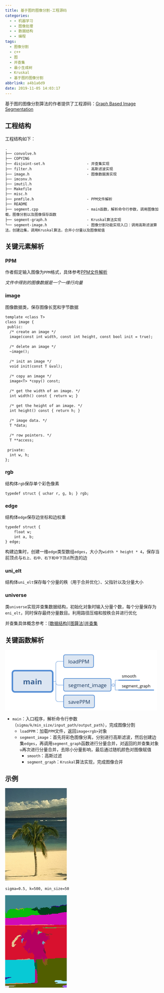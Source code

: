 ```yaml
---
title: 基于图的图像分割-工程源码
categories:
  - - 机器学习
  - - 图像处理
  - - 数据结构
  - - 编程
tags:
  - 图像分割
  - c++
  - 图
  - 并查集
  - 最小生成树
  - Kruskal
  - 基于图的图像分割
abbrlink: a4b1a6d9
date: 2019-11-05 14:03:17
---
```


基于图的图像分割算法的作者提供了工程源码：[Graph Based Image Segmentation](http://cs.brown.edu/people/pfelzens/segment/)

## 工程结构

工程结构如下：

```
.
├── convolve.h
├── COPYING
├── disjoint-set.h                   - 并查集实现
├── filter.h                         - 高斯滤波实现
├── image.h                          - 图像数据类实现
├── imconv.h
├── imutil.h
├── Makefile
├── misc.h
├── pnmfile.h                        - PPM文件解析
├── README
├── segment.cpp                      - main函数，解析命令行参数，调用图像加载，图像分割以及图像保存函数
├── segment-graph.h                  - Kruskal算法实现
└── segment-image.h                  - 图像分割功能实现入口：调用高斯滤波算法，创建边集，调用Kruskal算法，合并小分量以及图像赋值
```

## 关键元素解析

### PPM

作者假定输入图像为`PPM`格式，具体参考[PPM文件解析](https://www.zhujian.tech/posts/6cbcc636.html)

*文件中得到的图像数据是一个一维行向量*

### image

图像数据类，保存图像长宽和字节数据

```
template <class T>
class image {
 public:
  /* create an image */
  image(const int width, const int height, const bool init = true);

  /* delete an image */
  ~image();

  /* init an image */
  void init(const T &val);

  /* copy an image */
  image<T> *copy() const;
  
  /* get the width of an image. */
  int width() const { return w; }
  
  /* get the height of an image. */
  int height() const { return h; }
  
  /* image data. */
  T *data;
  
  /* row pointers. */
  T **access;
  
 private:
  int w, h;
};
```

### rgb

结构体`rgb`保存单个彩色像素

```
typedef struct { uchar r, g, b; } rgb;
```

### edge

结构体`edge`保存边坐标和边权重

```
typedef struct {
    float w;
    int a, b;
} edge;
```

构建边集时，创建一维`edge`类型数组`edges`，大小为`width * height * 4`，保存当前顶点与`右上、右中、右下和中下顶点`所连的边

### uni_elt

结构体`uni_elt`保存每个分量的秩（用于合并优化）、父指针以及分量大小

### universe

类`universe`实现并查集数据结构，初始化对象时输入分量个数，每个分量保存为`eni_elt`，同时保存最终分量数目。利用路径压缩和按秩合并进行优化

并查集具体概念参考：[[数据结构][图算法]并查集](https://www.zhujian.tech/posts/3eedae4a.html#more)

## 关键函数解析

![](/imgs/基于图的图像分割-工程源码/key-function.png)

* `main`：入口程序，解析命令行参数（`sigma/k/min_size/input_path/output_path`），完成图像分割
  * `loadPPM`：加载`PPM`文件，返回`image<rgb>`对象
  * `segment_image`：首先将彩色图像分离，分别进行高斯滤波，然后创建边集`edges`，再调用`segment_graph`函数进行分量合并，对返回的并查集对象`u`再次进行分量合并，去除小分量影响，最后通过随机颜色对图像赋值
    * `smooth`：高斯过滤
    * `segment_graph`：`Kruskal`算法实现，完成图像合并

## 示例

![](/imgs/基于图的图像分割-工程源码/beach.png)

`sigma=0.5, k=500, min_size=50`

![](/imgs/基于图的图像分割-工程源码/beach_seg.png)